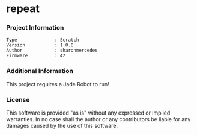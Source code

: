 repeat
================



### Project Information
```
Type              : Scratch
Version           : 1.0.0
Author            : sharonmercedes
Firmware          : 42
```

### Additional Information
This project requires a Jade Robot to run!

### License
This software is provided "as is" without any expressed or implied warranties.  In no case shall the author or any contributors be liable for any damages caused by the use of this software.

